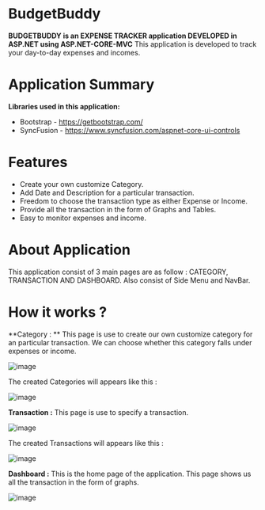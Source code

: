 # BudgetBuddy
**BUDGETBUDDY is an EXPENSE TRACKER application DEVELOPED in ASP.NET using ASP.NET-CORE-MVC**
This application is developed to track your day-to-day expenses and incomes.

# Application Summary

**Libraries used in this application:**
* Bootstrap - https://getbootstrap.com/
* SyncFusion - https://www.syncfusion.com/aspnet-core-ui-controls

# Features
* Create your own customize Category.
* Add Date and Description for a particular transaction.
* Freedom to choose the transaction type as either Expense or Income.
* Provide all the transaction in the form of Graphs and Tables.
* Easy to monitor expenses and income. 

# About Application 

This application consist of 3 main pages are as follow :
CATEGORY, TRANSACTION AND DASHBOARD. 
Also consist of  Side Menu and NavBar.

# How it works ?

**Category : **
This page is use to create our own customize category for an particular transaction.
We can choose whether this category falls under expenses or income.

![image](https://github.com/Pratikshacoder088/BudgetBuddy/assets/81643981/797d4813-259a-4a02-839c-997d91bbe8ea)

The created Categories will appears like this :

![image](https://github.com/Pratikshacoder088/BudgetBuddy/assets/81643981/acf2cb46-bea3-4161-afe9-0b22ac5318d2)

**Transaction :**
This page is use to specify a transaction.

![image](https://github.com/Pratikshacoder088/BudgetBuddy/assets/81643981/928416c8-a63c-497e-a63e-ecab2cbe8c5d)

The created Transactions will appears like this :

![image](https://github.com/Pratikshacoder088/BudgetBuddy/assets/81643981/e7623fd4-1ba5-4ccb-8fee-c73a98803ad3)

**Dashboard :**
This is the home page of the application.
This page shows us all the transaction in the form of graphs.

![image](https://github.com/Pratikshacoder088/BudgetBuddy/assets/81643981/6301f5a0-fa42-4072-a303-0d800eae1066)

